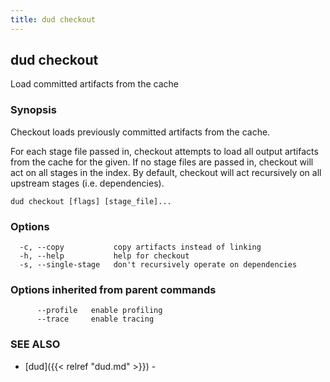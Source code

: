 ```yaml
---
title: dud checkout
---
```

## dud checkout

Load committed artifacts from the cache

### Synopsis

Checkout loads previously committed artifacts from the cache.

For each stage file passed in, checkout attempts to load all output artifacts
from the cache for the given. If no stage files are passed in, checkout will act on all
stages in the index. By default, checkout will act recursively on all upstream stages
(i.e. dependencies).

```
dud checkout [flags] [stage_file]...
```

### Options

```
  -c, --copy           copy artifacts instead of linking
  -h, --help           help for checkout
  -s, --single-stage   don't recursively operate on dependencies
```

### Options inherited from parent commands

```
      --profile   enable profiling
      --trace     enable tracing
```

### SEE ALSO

* [dud]({{< relref "dud.md" >}})	 - 

